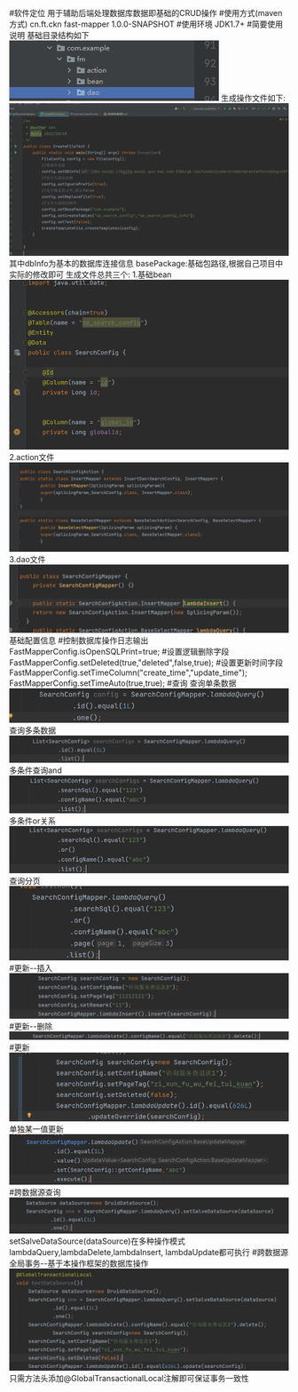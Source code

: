 #软件定位
用于辅助后端处理数据库数据即基础的CRUD操作
#使用方式(maven方式)
     <dependency>
            <groupId>cn.ft.ckn</groupId>
            <artifactId>fast-mapper</artifactId>
            <version>1.0.0-SNAPSHOT</version>
        </dependency>
#使用环境
JDK1.7+
#简要使用说明
基础目录结构如下
![img.png](image/img.png)
生成操作文件如下:
![img_1.png](image/img_1.png)
其中dbInfo为基本的数据库连接信息
basePackage:基础包路径,根据自己项目中实际的修改即可
生成文件总共三个:
1.基础bean
![img_2.png](image/img_2.png)
2.action文件
![img_3.png](image/img_3.png)
3.dao文件
![img_4.png](image/img_4.png)
基础配置信息
#控制数据库操作日志输出
FastMapperConfig.isOpenSQLPrint=true;
#设置逻辑删除字段
FastMapperConfig.setDeleted(true,"deleted",false,true);
#设置更新时间字段
FastMapperConfig.setTimeColumn("create_time","update_time");
FastMapperConfig.setTimeAuto(true,true);
#查询
查询单条数据
![img_5.png](image/img_5.png)
查询多条数据
![img_6.png](image/img_6.png)
多条件查询and
![img_7.png](image/img_7.png)
多条件or关系
![img_8.png](image/img_8.png)
查询分页
![img_9.png](image/img_9.png)
#更新--插入
![img_10.png](image/img_10.png)
#更新--删除
![img_11.png](image/img_11.png)
#更新
![img_12.png](image/img_12.png)
单独某一值更新
![img_13.png](image/img_13.png)
#跨数据源查询
![img_14.png](image/img_14.png)
setSalveDataSource(dataSource)在多种操作模式lambdaQuery,lambdaDelete,lambdaInsert,
lambdaUpdate都可执行
#跨数据源全局事务--基于本操作框架的数据库操作
![img_15.png](image/img_15.png)
只需方法头添加@GlobalTransactionalLocal注解即可保证事务一致性